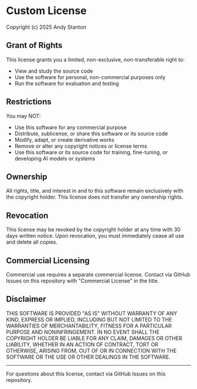 # Custom License

Copyright (c) 2025 Andy Stanton

## Grant of Rights

This license grants you a limited, non-exclusive, non-transferable right to:
- View and study the source code
- Use the software for personal, non-commercial purposes only
- Run the software for evaluation and testing

## Restrictions

You may NOT:
- Use this software for any commercial purpose
- Distribute, sublicense, or share this software or its source code
- Modify, adapt, or create derivative works
- Remove or alter any copyright notices or license terms
- Use this software or its source code for training, fine-tuning, or developing AI models or systems

## Ownership

All rights, title, and interest in and to this software remain exclusively with the copyright holder. This license does not transfer any ownership rights.

## Revocation

This license may be revoked by the copyright holder at any time with 30 days written notice. Upon revocation, you must immediately cease all use and delete all copies.

## Commercial Licensing

Commercial use requires a separate commercial license. Contact via GitHub Issues on this repository with "Commercial License" in the title.

## Disclaimer

THIS SOFTWARE IS PROVIDED "AS IS" WITHOUT WARRANTY OF ANY KIND, EXPRESS OR IMPLIED, INCLUDING BUT NOT LIMITED TO THE WARRANTIES OF MERCHANTABILITY, FITNESS FOR A PARTICULAR PURPOSE AND NONINFRINGEMENT. IN NO EVENT SHALL THE COPYRIGHT HOLDER BE LIABLE FOR ANY CLAIM, DAMAGES OR OTHER LIABILITY, WHETHER IN AN ACTION OF CONTRACT, TORT OR OTHERWISE, ARISING FROM, OUT OF OR IN CONNECTION WITH THE SOFTWARE OR THE USE OR OTHER DEALINGS IN THE SOFTWARE.

---

For questions about this license, contact via GitHub Issues on this repository.
